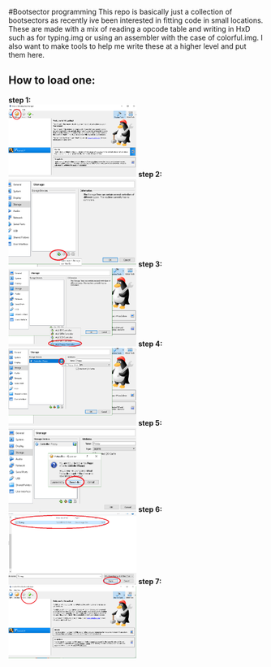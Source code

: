 #Bootsector programming
This repo is basically just a collection of bootsectors as recently ive been interested in fitting code in small locations.
These are made with a mix of reading a opcode table and writing in HxD such as for typing.img or using an assembler with the
case of colorful.img.
I also want to make tools to help me write these at a higher level and put them here.
<br>
<h2>How to load one:</h2>
<b>step 1:</b><br>
<img src="instructions/step0.png" width="50%" height="50%"/> 
<b>step 2:</b><br>
<img src="instructions/step1.png" width="50%" height="50%"/>
<b>step 3:</b><br>
<img src="instructions/step2.png" width="50%" height="50%"/>
<b>step 4:</b><br>
<img src="instructions/step3.png" width="50%" height="50%"/>
<b>step 5:</b><br>
<img src="instructions/step4.png" width="50%" height="50%"/>
<b>step 6:</b><br>
<img src="instructions/step5.png" width="50%" height="50%"/>
<b>step 7:</b><br>
<img src="instructions/step6.png" width="50%" height="50%"/>
<br>

